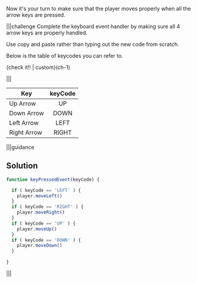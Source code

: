 Now it's your turn to make sure that the player moves properly when all the arrow keys are pressed.

|||challenge
Complete the keyboard event handler by making sure all 4 arrow keys are properly handled. 

Use copy and paste rather than typing out the new code from scratch.

Below is the table of keycodes you can refer to.

{check it!! | custom}(ch-1)

|||

| Key | keyCode |
|-|:-:|
| Up Arrow | UP |
| Down Arrow | DOWN |
| Left Arrow | LEFT |
| Right Arrow | RIGHT |

|||guidance
## Solution

```javascript
function keyPressedEvent(keyCode) {

  if ( keyCode == 'LEFT' ) {
    player.moveLeft()
  } 
  if ( keyCode == 'RIGHT' ) {
    player.moveRight()
  } 
  if ( keyCode == 'UP' ) {
    player.moveUp()
  } 
  if ( keyCode == 'DOWN' ) {
    player.moveDown()
  }
  
}
```

|||